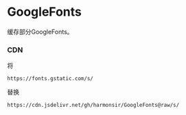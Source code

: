 # GoogleFonts

缓存部分GoogleFonts。

### CDN

将

`https://fonts.gstatic.com/s/`

替换

`https://cdn.jsdelivr.net/gh/harmonsir/GoogleFonts@raw/s/`
